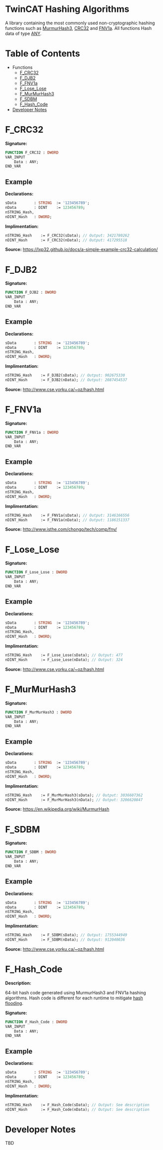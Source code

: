 # TwinCAT Hashing Algorithms

A library containing the most commonly used non-cryptographic hashing functions such as [MurmurHash3](https://en.wikipedia.org/wiki/MurmurHash), [CRC32](https://lxp32.github.io/docs/a-simple-example-crc32-calculation/) and [FNV1a](https://en.wikipedia.org/wiki/Fowler%E2%80%93Noll%E2%80%93Vo_hash_function). All functions Hash data of type [ANY](https://infosys.beckhoff.com/content/1033/tc3_plc_intro/2529426571.html).

# Table of Contents
* Functions
    * [F_CRC32](#f_crc32)
    * [F_DJB2](#f_djb2)
    * [F_FNV1a](#f_fnv1a)
    * [F_Lose_Lose](#f_lose_lose)
    * [F_MurMurHash3](#f_murmurhash3)
    * [F_SDBM](#f_sdbm)
    * [F_Hash_Code](#f_hash_code)
* [Developer Notes](#developer-notes)

# F_CRC32
**Signature:**
```Pascal
FUNCTION F_CRC32 : DWORD
VAR_INPUT
	Data : ANY;
END_VAR
```
## Example
**Declarations:** 
```Pascal
sData        : STRING  := '123456789';
nData        : DINT    := 123456789;
nSTRING_Hash,
nDINT_Hash   : DWORD;
```
**Implimentation:**
```Pascal
nSTRING_Hash    := F_CRC32(sData); // Output: 3421780262
nDINT_Hash      := F_CRC32(nData); // Output: 417295518
```
**Source:** https://lxp32.github.io/docs/a-simple-example-crc32-calculation/


# F_DJB2
**Signature:**
```Pascal
FUNCTION F_DJB2 : DWORD
VAR_INPUT
	Data : ANY;
END_VAR
```
## Example
**Declarations:** 
```Pascal
sData        : STRING  := '123456789';
nData        : DINT    := 123456789;
nSTRING_Hash,
nDINT_Hash   : DWORD;
```
**Implimentation:**
```Pascal
nSTRING_Hash    := F_DJB2(sData); // Output: 902675330
nDINT_Hash      := F_DJB2(nData); // Output: 2087454537
```
**Source:** http://www.cse.yorku.ca/~oz/hash.html


# F_FNV1a
**Signature:**
```Pascal
FUNCTION F_FNV1a : DWORD
VAR_INPUT
	Data : ANY;
END_VAR
```
## Example
**Declarations:** 
```Pascal
sData        : STRING  := '123456789';
nData        : DINT    := 123456789;
nSTRING_Hash,
nDINT_Hash   : DWORD;
```
**Implimentation:**
```Pascal
nSTRING_Hash    := F_FNV1a(sData); // Output: 3146166556
nDINT_Hash      := F_FNV1a(nData); // Output: 1186151337
```
**Source:** http://www.isthe.com/chongo/tech/comp/fnv/


# F_Lose_Lose
**Signature:**
```Pascal
FUNCTION F_Lose_Lose : DWORD
VAR_INPUT
	Data : ANY;
END_VAR
```
## Example
**Declarations:** 
```Pascal
sData        : STRING  := '123456789';
nData        : DINT    := 123456789;
nSTRING_Hash,
nDINT_Hash   : DWORD;
```
**Implimentation:**
```Pascal
nSTRING_Hash    := F_Lose_Lose(sData); // Output: 477
nDINT_Hash      := F_Lose_Lose(nData); // Output: 324
```
**Source:** http://www.cse.yorku.ca/~oz/hash.html


# F_MurMurHash3
**Signature:**
```Pascal
FUNCTION F_MurMurHash3 : DWORD
VAR_INPUT
	Data : ANY;
END_VAR
```
## Example
**Declarations:** 
```Pascal
sData        : STRING  := '123456789';
nData        : DINT    := 123456789;
nSTRING_Hash,
nDINT_Hash   : DWORD;
```
**Implimentation:**
```Pascal
nSTRING_Hash    := F_MurMurHash3(sData); // Output: 3036607362
nDINT_Hash      := F_MurMurHash3(nData); // Output: 3206620847
```
**Source:** https://en.wikipedia.org/wiki/MurmurHash

# F_SDBM
**Signature:**
```Pascal
FUNCTION F_SDBM : DWORD
VAR_INPUT
	Data : ANY;
END_VAR
```
## Example
**Declarations:** 
```Pascal
sData        : STRING  := '123456789';
nData        : DINT    := 123456789;
nSTRING_Hash,
nDINT_Hash   : DWORD;
```
**Implimentation:**
```Pascal
nSTRING_Hash    := F_SDBM(sData); // Output: 1755344949
nDINT_Hash      := F_SDBM(nData); // Output: 912040036
```
**Source:** http://www.cse.yorku.ca/~oz/hash.html

# F_Hash_Code
**Description:**

64-bit hash code generated using MurmurHash3 and FNV1a hashing algorithms. Hash code is different for each runtime to mitigate [hash flooding](https://en.wikipedia.org/wiki/Collision_attack#:~:text=certificates.%5B14%5D-,Hash%20flooding,-%5Bedit%5D).

**Signature:**
```Pascal
FUNCTION F_Hash_Code : DWORD
VAR_INPUT
	Data : ANY;
END_VAR
```
## Example
**Declarations:** 
```Pascal
sData        : STRING  := '123456789';
nData        : DINT    := 123456789;
nSTRING_Hash,
nDINT_Hash   : DWORD;
```
**Implimentation:**
```Pascal
nSTRING_Hash    := F_Hash_Code(sData); // Output: See description
nDINT_Hash      := F_Hash_Code(nData); // Output: See description
```

# Developer Notes
TBD
